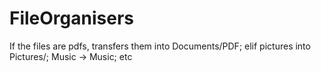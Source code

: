 # FileOrganisers
If the files are pdfs, transfers them into Documents/PDF; elif pictures into Pictures/; Music -> Music; etc
